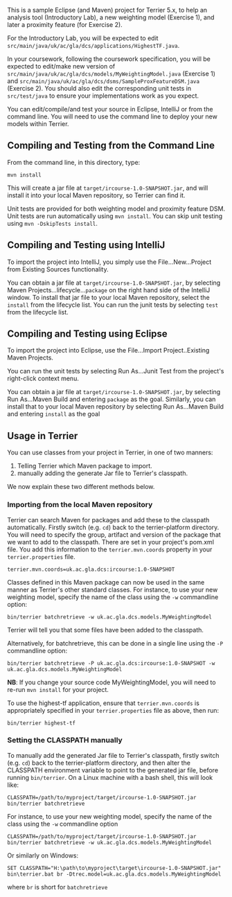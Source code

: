 This is a sample Eclipse (and Maven) project for Terrier 5.x, to help an analysis tool (Introductory Lab), a new weighting model (Exercise 1), and later a proximity feature (for Exercise 2).

For the Introductory Lab, you will be expected to edit ` src/main/java/uk/ac/gla/dcs/applications/HighestTF.java`.

In your coursework, following the coursework specification, you will be expected to edit/make new version of `src/main/java/uk/ac/gla/dcs/models/MyWeightingModel.java` (Exercise 1) and `src/main/java/uk/ac/gla/dcs/dsms/SampleProxFeatureDSM.java` (Exercise 2). You should also edit the corresponding unit tests in `src/test/java` to ensure your implementations work as you expect.

You can edit/compile/and test your source in Eclipse, IntelliJ or from the command line. You will need to use the command line to deploy your new models within Terrier.

## Compiling and Testing from the Command Line

From the command line, in this directory, type:
	
	mvn install

This will create a jar file at `target/ircourse-1.0-SNAPSHOT.jar`, and will install it into your local Maven repository, so Terrier can find it.

Unit tests are provided for both weighting model and proximity feature DSM. Unit tests are run automatically using `mvn install`. You can skip unit testing using `mvn -DskipTests install`.

## Compiling and Testing using IntelliJ

To import the project into IntelliJ, you simply use the File...New...Project from Existing Sources functionality.


You can obtain a jar file at `target/ircourse-1.0-SNAPSHOT.jar`, by selecting Maven Projects...lifecycle...`package` on the right hand side of the IntelliJ window. To install that jar file to your local Maven repository, select the `install` from the lifecycle list. You can run the junit tests by selecting `test` from the lifecycle list.


## Compiling and Testing using Eclipse

To import the project into Eclipse, use the File...Import Project..Existing Maven Projects.

You can run the unit tests by selecting Run As...Junit Test from the project's right-click context menu.

You can obtain a jar file at `target/ircourse-1.0-SNAPSHOT.jar`, by selecting Run As...Maven Build and entering `package` as the goal. Similarly, you can install that to your local Maven repository by selecting Run As...Maven Build and entering `install` as the goal  

## Usage in Terrier

You can use classes from your project in Terrier, in one of two manners:

 1. Telling Terrier which Maven package to import.
 1. manually adding the generate Jar file to Terrier's classpath.

We now explain these two different methods below.

### Importing from the local Maven repository

Terrier can search Maven for packages and add these to the classpath automatically. Firstly switch (e.g. `cd`) back to the terrier-platform directory. You will need to specify the group, artifact and version of the package that we want to add to the classpath. There are set in your project's pom.xml file. You add this information to the `terrier.mvn.coords` property in your `terrier.properties` file.

	terrier.mvn.coords=uk.ac.gla.dcs:ircourse:1.0-SNAPSHOT

Classes defined in this Maven package can now be used in the same manner as Terrier's other standard classes. For instance, to use your new weighting model, specify the name of the class using the `-w` commandline option:

	bin/terrier batchretrieve -w uk.ac.gla.dcs.models.MyWeightingModel

Terrier will tell you that some files have been added to the classpath. 

Alternatively, for batchretrieve, this can be done in a single line using the `-P` commandline option:

	bin/terrier batchretrieve -P uk.ac.gla.dcs:ircourse:1.0-SNAPSHOT -w uk.ac.gla.dcs.models.MyWeightingModel

**NB**: If you change your source code MyWeightingModel, you will need to re-run `mvn install` for your project.

To use the highest-tf application, ensure that `terrier.mvn.coords` is appropriately specified in your `terrier.properties` file as above, then run:

	bin/terrier highest-tf

### Setting the CLASSPATH manually

To manually add the generated Jar file to Terrier's classpath, firstly switch (e.g. `cd`) back to the terrier-platform directory, and then alter the CLASSPATH environment variable to point to the generated jar file, before running `bin/terrier`. On a Linux machine with a bash shell, this will look like:

	CLASSPATH=/path/to/myproject/target/ircourse-1.0-SNAPSHOT.jar bin/terrier batchretrieve
	
For instance, to use your new weighting model, specify the name of the class using the `-w` commandline option

	CLASSPATH=/path/to/myproject/target/ircourse-1.0-SNAPSHOT.jar bin/terrier batchretrieve -w uk.ac.gla.dcs.models.MyWeightingModel
  
Or similarly on Windows:

    SET CLASSPATH="H:\path\to\myproject\target\ircourse-1.0-SNAPSHOT.jar"
    bin\terrier.bat br -Dtrec.model=uk.ac.gla.dcs.models.MyWeightingModel

where `br` is short for `batchretrieve` 
